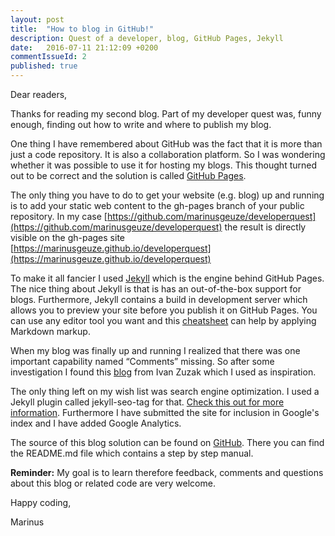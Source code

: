 ```yaml
---
layout: post
title:  "How to blog in GitHub!"
description: Quest of a developer, blog, GitHub Pages, Jekyll
date:   2016-07-11 21:12:09 +0200
commentIssueId: 2
published: true
---
```


Dear readers,

Thanks for reading my second blog. Part of my developer quest was, funny enough, finding out how to write and where to publish my blog. 

One thing I have remembered about GitHub was the fact that it is more than just a code repository. It is also a collaboration platform. So I was wondering whether it was possible to use it for hosting my blogs. This thought turned out to be correct and the solution is called [GitHub Pages](https://pages.github.com). 

The only thing you have to do to get your website (e.g. blog) up and running is to add your static web content to the gh-pages branch of your public repository. In my case [https://github.com/marinusgeuze/developerquest](https://github.com/marinusgeuze/developerquest) the result is directly visible on the gh-pages site [https://marinusgeuze.github.io/developerquest](https://marinusgeuze.github.io/developerquest)

To make it all fancier I used [Jekyll](https://jekyllrb.com) which is the engine behind GitHub Pages. The nice thing about Jekyll is that is has an out-of-the-box support for blogs. Furthermore, Jekyll contains a build in development server which allows you to preview your site before you publish it on GitHub Pages. You can use any editor tool you want and this [cheatsheet](http://cheat.jekyll.tips) can help by applying Markdown markup.

When my blog was finally up and running I realized that there was one important capability named “Comments” missing. So after some investigation I found this [blog](http://ivanzuzak.info/2011/02/18/github-hosted-comments-for-github-hosted-blogs.html) from Ivan Zuzak which I used as inspiration.

The only thing left on my wish list was search engine optimization. I used a Jekyll plugin called jekyll-seo-tag for that. [Check this out for more information](https://help.github.com/articles/search-engine-optimization-for-github-pages). Furthermore I have submitted the site for inclusion in Google's index and I have added Google Analytics.

The source of this blog solution can be found on [GitHub](https://github.com/marinusgeuze/developerquest/tree/gh-pages). There you can find the README.md file which contains a step by step manual.

**Reminder:** My goal is to learn therefore feedback, comments and questions about this blog or related code are very welcome.

Happy coding,

Marinus